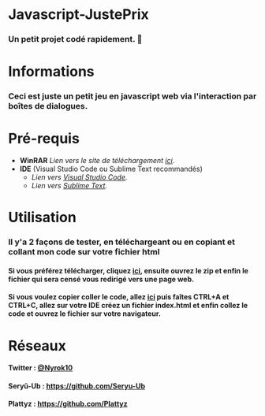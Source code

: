 # Javascript-JustePrix
### Un petit projet codé rapidement. 🤪

# Informations
### Ceci est juste un petit jeu en javascript web via l'interaction par boîtes de dialogues.
# Pré-requis
* **WinRAR** *Lien vers le site de téléchargement [ici](https://www.win-rar.com/postdownload.html).* 
* **IDE** (Visual Studio Code ou Sublime Text recommandés)
  * *Lien vers [Visual Studio Code](https://code.visualstudio.com/Download).*
  * *Lien vers [Sublime Text](https://www.sublimetext.com/download).*
  
# Utilisation
### Il y'a 2 façons de tester, en téléchargeant ou en copiant et collant mon code sur votre fichier html
#### Si vous préférez télécharger, cliquez [ici](https://github.com/Nyrok/Discord.js_V11-Nemo/archive/master.zip), ensuite ouvrez le zip et enfin le fichier qui sera censé vous redirigé vers une page web.
#### Si vous voulez copier coller le code, allez [ici](https://raw.githubusercontent.com/Nyrok/Javascript-JustePrix/master/index.html?token=ALNEQDTSIW2MCO3N4NVBSNK7HXPAE) puis faîtes CTRL+A et CTRL+C, allez sur votre IDE créez un fichier index.html et enfin collez le code et ouvrez le fichier sur votre navigateur.

# Réseaux
#### Twitter : [@Nyrok10](https://twitter.com/Nyrok10)
#### Seryû-Ub : https://github.com/Seryu-Ub
#### Plattyz : https://github.com/Plattyz
